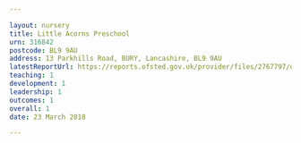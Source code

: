 ```yaml
---

layout: nursery
title: Little Acorns Preschool
urn: 316842
postcode: BL9 9AU
address: 13 Parkhills Road, BURY, Lancashire, BL9 9AU
latestReportUrl: https://reports.ofsted.gov.uk/provider/files/2767797/urn/316842.pdf
teaching: 1
development: 1
leadership: 1
outcomes: 1
overall: 1
date: 23 March 2018

---
```

